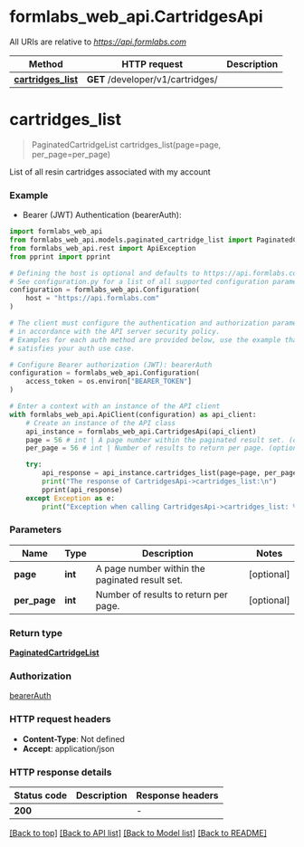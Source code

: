 # formlabs_web_api.CartridgesApi

All URIs are relative to *https://api.formlabs.com*

Method | HTTP request | Description
------------- | ------------- | -------------
[**cartridges_list**](CartridgesApi.md#cartridges_list) | **GET** /developer/v1/cartridges/ | 


# **cartridges_list**
> PaginatedCartridgeList cartridges_list(page=page, per_page=per_page)



 List of all resin cartridges associated with my account

### Example

* Bearer (JWT) Authentication (bearerAuth):

```python
import formlabs_web_api
from formlabs_web_api.models.paginated_cartridge_list import PaginatedCartridgeList
from formlabs_web_api.rest import ApiException
from pprint import pprint

# Defining the host is optional and defaults to https://api.formlabs.com
# See configuration.py for a list of all supported configuration parameters.
configuration = formlabs_web_api.Configuration(
    host = "https://api.formlabs.com"
)

# The client must configure the authentication and authorization parameters
# in accordance with the API server security policy.
# Examples for each auth method are provided below, use the example that
# satisfies your auth use case.

# Configure Bearer authorization (JWT): bearerAuth
configuration = formlabs_web_api.Configuration(
    access_token = os.environ["BEARER_TOKEN"]
)

# Enter a context with an instance of the API client
with formlabs_web_api.ApiClient(configuration) as api_client:
    # Create an instance of the API class
    api_instance = formlabs_web_api.CartridgesApi(api_client)
    page = 56 # int | A page number within the paginated result set. (optional)
    per_page = 56 # int | Number of results to return per page. (optional)

    try:
        api_response = api_instance.cartridges_list(page=page, per_page=per_page)
        print("The response of CartridgesApi->cartridges_list:\n")
        pprint(api_response)
    except Exception as e:
        print("Exception when calling CartridgesApi->cartridges_list: %s\n" % e)
```



### Parameters


Name | Type | Description  | Notes
------------- | ------------- | ------------- | -------------
 **page** | **int**| A page number within the paginated result set. | [optional] 
 **per_page** | **int**| Number of results to return per page. | [optional] 

### Return type

[**PaginatedCartridgeList**](PaginatedCartridgeList.md)

### Authorization

[bearerAuth](../README.md#bearerAuth)

### HTTP request headers

 - **Content-Type**: Not defined
 - **Accept**: application/json

### HTTP response details

| Status code | Description | Response headers |
|-------------|-------------|------------------|
**200** |  |  -  |

[[Back to top]](#) [[Back to API list]](../README.md#documentation-for-api-endpoints) [[Back to Model list]](../README.md#documentation-for-models) [[Back to README]](../README.md)

